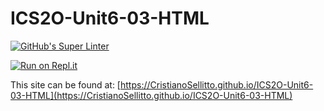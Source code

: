 # ICS2O-Unit6-03-HTML

[![GitHub's Super Linter](https://github.com/CristianoSellitto/ICS2O-Unit6-03-HTML/workflows/GitHub's%20Super%20Linter/badge.svg)](https://github.com/CristianoSellitto/ICS2O-Unit6-03-HTML/actions)

[![Run on Repl.it](https://repl.it/badge/github/CristianoSellitto/ICS2O-Unit6-03-HTML)](https://repl.it/github/CristianoSellitto/ICS2O-Unit6-03-HTML)

This site can be found at: [https://CristianoSellitto.github.io/ICS2O-Unit6-03-HTML](https://CristianoSellitto.github.io/ICS2O-Unit6-03-HTML)
